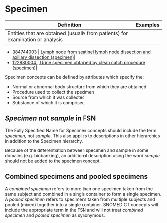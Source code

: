 # Specimen

Definition| Examples  
---|---  
Entities that are obtained (usually from patients) for examination or analysis| 

  * [ 384744003 | Lymph node from sentinel lymph node dissection and axillary dissection (specimen)|](http://snomed.info/id/384744003 "384744003 | Lymph node from sentinel lymph node dissection and axillary dissection \(specimen\) |")
  * [ 122880004 | Urine specimen obtained by clean catch procedure (specimen)|](http://snomed.info/id/122880004 "122880004 | Urine specimen obtained by clean catch procedure \(specimen\) |")

  
  
Specimen concepts can be defined by attributes which specify the:

  * Normal or abnormal body structure from which they are obtained
  * Procedure used to collect the specimen
  * Source from which it was collected
  * Substance of which it is comprised

##  _Specimen_ not _sample_ in FSN

The Fully Specified Name for Specimen concepts should include the term _specimen,_ not _sample_. This also applies to descriptions in other hierarchies in addition to the Specimen hierarchy. 

Because of the differentiation between specimen and sample in some domains (e.g. biobanking), an additional description using the word _sample_ should not be added to the specimen concept.

## Combined specimens and pooled specimens

A _combined specimen_ refers to more than one specimen taken from the same subject and combined in a single container to form a single specimen. A _pooled specimen_ refers to specimens taken from multiple subjects and pooled (mixed) together into a single container. SNOMED CT concepts will include the appropriate term in the FSN and will not treat _combined specimen_ and _pooled specimen_ as synonymous.

